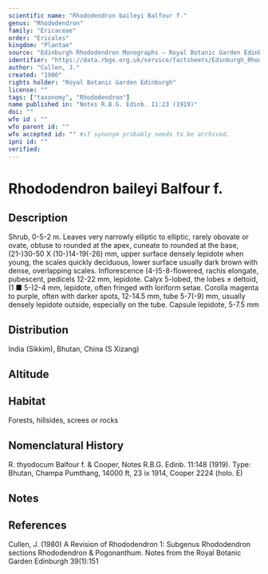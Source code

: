 ```yaml
---
scientific name: "Rhododendron baileyi Balfour f."
genus: "Rhododendron"
family: "Ericaceae"
order: "Ericales"
kingdom: "Plantae"
source: "Edinburgh Rhododendron Monographs – Royal Botanic Garden Edinburgh"
identifier: "https://data.rbge.org.uk/service/factsheets/Edinburgh_Rhododendron_Monographs.xhtml"
author: "Cullen, J."
created: "1980"
rights holder: "Royal Botanic Garden Edinburgh"
license: ""
tags: ["taxonomy", "Rhododendron"]
name published in: "Notes R.B.G. Edinb. 11:23 (1919)"
doi: ""
wfo id : ""
wfo parent id: ""
wfo accepted id: "" #if synonym probably needs to be archived.                      
ipni id: ""
verified:
---
```


                       

# Rhododendron baileyi Balfour f.

## Description
Shrub, 0-5-2 m. Leaves very narrowly elliptic to elliptic, rarely obovate or ovate, obtuse to rounded at the apex, cuneate to rounded at the base, (21-)30-50 X (10-)14-19(-26) mm, upper surface densely lepidote when young, the scales quickly deciduous, lower surface usually dark brown with dense, overlapping scales. Inflorescence (4-)5-8-flowered, rachis elongate, pubescent, pedicels 12-22 mm, lepidote. Calyx 5-lobed, the lobes ± deltoid, (1 ■ 5-)2-4 mm, lepidote, often fringed with loriform setae. Corolla magenta to purple, often with darker spots, 12-14.5 mm, tube 5-7(-9) mm, usually densely lepidote outside, especially on the tube. Capsule lepidote, 5-7.5 mm

## Distribution
India (Sikkim), Bhutan, China (S Xizang)

## Altitude


## Habitat
Forests, hillsides, screes or rocks

## Nomenclatural History
R. thyodocum Balfour f. & Cooper, Notes R.B.G. Edinb. 11:148 (1919). Type: Bhutan, Champa Pumthang, 14000 ft, 23 ix 1914, Cooper 2224 (holo. E)
                       
## Notes


## References

Cullen, J. (1980) A Revision of Rhododendron 1: Subgenus Rhododendron sections Rhododendron & Pogonanthum. Notes from the Royal Botanic Garden Edinburgh 39(1):151
